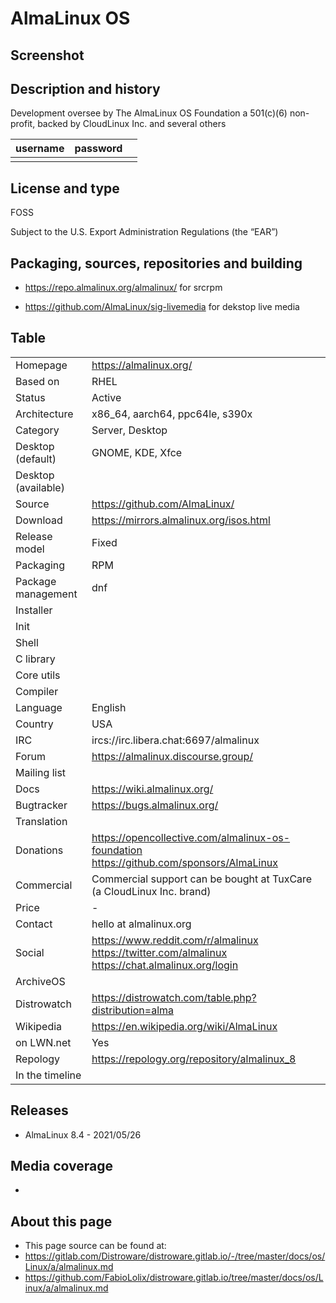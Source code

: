 # AlmaLinux OS

## Screenshot


## Description and history



Development oversee by The AlmaLinux OS Foundation a 501(c)(6) non-profit, backed by CloudLinux Inc. and several others

| username | password |  |
|----------|----------|--|
|  |  |  |


## License and type

FOSS

Subject to the U.S. Export Administration Regulations (the “EAR”) 


## Packaging, sources, repositories and building



* <https://repo.almalinux.org/almalinux/> for srcrpm

* <https://github.com/AlmaLinux/sig-livemedia> for dekstop live media


## Table

|                       |  |
|-----------------------|--|
| Homepage              | <https://almalinux.org/> |
| Based on              | RHEL |
| Status                | Active |
| Architecture          | x86_64, aarch64, ppc64le, s390x |
| Category              | Server, Desktop |
| Desktop (default)     | GNOME, KDE, Xfce |
| Desktop (available)   |  |
| Source                | <https://github.com/AlmaLinux/> |
| Download              | <https://mirrors.almalinux.org/isos.html> |
| Release model         | Fixed |
| Packaging             | RPM |
| Package management    | dnf |
| Installer             |  |
| Init                  |  |
| Shell                 |  |
| C library             |  |
| Core utils            |  |
| Compiler              |  |
| Language              | English |
| Country               | USA |
| IRC                   | ircs://irc.libera.chat:6697/almalinux |
| Forum                 | <https://almalinux.discourse.group/> |
| Mailing list          |  |
| Docs                  | <https://wiki.almalinux.org/> |
| Bugtracker            | <https://bugs.almalinux.org/> |
| Translation           |  |
| Donations             | <https://opencollective.com/almalinux-os-foundation> <https://github.com/sponsors/AlmaLinux> |
| Commercial            | Commercial support can be bought at TuxCare (a CloudLinux Inc. brand) |
| Price                 | - |
| Contact               | hello at almalinux.org |
| Social                | <https://www.reddit.com/r/almalinux> <br> <https://twitter.com/almalinux> <br> <https://chat.almalinux.org/login> |
| ArchiveOS             |  |
| Distrowatch           | <https://distrowatch.com/table.php?distribution=alma> |
| Wikipedia             | <https://en.wikipedia.org/wiki/AlmaLinux> |
| on LWN.net            | Yes |
| Repology              | <https://repology.org/repository/almalinux_8> |
| In the timeline       |  |


## Releases

* AlmaLinux 8.4 - 2021/05/26


## Media coverage

* 


## About this page

* This page source can be found at:
* <https://gitlab.com/Distroware/distroware.gitlab.io/-/tree/master/docs/os/Linux/a/almalinux.md>
* <https://github.com/FabioLolix/distroware.gitlab.io/tree/master/docs/os/Linux/a/almalinux.md>
